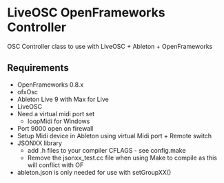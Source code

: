 LiveOSC OpenFrameworks Controller
=================================

OSC Controller class to use with LiveOSC + Ableton + OpenFrameworks

Requirements
------------

* OpenFrameworks 0.8.x
* ofxOsc
* Ableton Live 9 with Max for Live
* LiveOSC
* Need a virtual midi port set
	* loopMidi for Windows 
* Port 9000 open on firewall
* Setup Midi device in Ableton using virtual Midi port + Remote switch
* JSONXX library 
	* add .h files to your compiler CFLAGS - see config.make
	* Remove the jsonxx_test.cc file when using Make to compile as this will conflict with OF
* ableton.json is only needed for use with setGroupXX()
